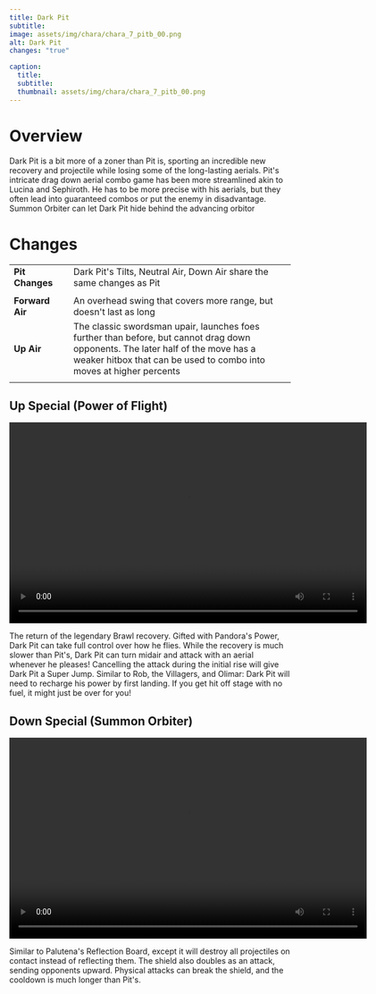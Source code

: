 ```yaml
---
title: Dark Pit
subtitle: 
image: assets/img/chara/chara_7_pitb_00.png
alt: Dark Pit
changes: "true"

caption:
  title:
  subtitle: 
  thumbnail: assets/img/chara/chara_7_pitb_00.png
---
```


# Overview 

Dark Pit is a bit more of a zoner than Pit is, sporting an incredible new recovery and projectile while losing some of the long-lasting aerials. Pit's intricate drag down aerial combo game has been more streamlined akin to Lucina and Sephiroth. He has to be more precise with his aerials, but they often lead into guaranteed combos or put the enemy in disadvantage. Summon Orbiter can let Dark Pit hide behind the advancing orbitor


# Changes

| |  |  |
| :----------- | :-----: | ----------- |
| **Pit Changes** | | Dark Pit's Tilts, Neutral Air, Down Air share the same changes as Pit |
|  |  |  |
| **Forward Air** | | An overhead swing that covers more range, but doesn't last as long |
| **Up Air** | | The classic swordsman upair, launches foes further than before, but cannot drag down opponents. The later half of the move has a weaker hitbox that can be used to combo into moves at higher percents |
|  | | |


## Up Special (Power of Flight)

<video src="https://csharpm7.github.io/Ultimate14/assets/img/videos/pitb_specialhi.mp4" width="640" height="360" controls></video>

The return of the legendary Brawl recovery. Gifted with Pandora's Power, Dark Pit can take full control over how he flies. While the recovery is much slower than Pit's, Dark Pit can turn midair and attack with an aerial whenever he pleases! Cancelling the attack during the initial rise will give Dark Pit a Super Jump. Similar to Rob, the Villagers, and Olimar: Dark Pit will need to recharge his power by first landing. If you get hit off stage with no fuel, it might just be over for you!

## Down Special (Summon Orbiter)

<video src="https://csharpm7.github.io/Ultimate14/assets/img/videos/pitb_speciallw.mp4" width="640" height="360" controls></video>

Similar to Palutena's Reflection Board, except it will destroy all projectiles on contact instead of reflecting them. The shield also doubles as an attack, sending opponents upward. Physical attacks can break the shield, and the cooldown is much longer than Pit's.